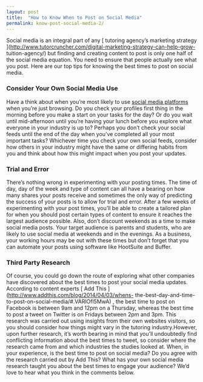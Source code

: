 ```yaml
---
layout: post
title:  "How to Know When to Post on Social Media"
permalink: know-post-social-media-2/
---
```

Social media is an integral part of any [ tutoring agency’s marketing strategy
](http://www.tutorcruncher.com/digital-marketing-strategy-can-help-grow-
tuition-agency/) but finding and creating content to post is only one half of
the social media equation. You need to ensure that people actually see what
you post. Here are our top tips for knowing the best times to post on social
media. 

### Consider Your Own Social Media Use

Have a think about when you’re
most likely to use [ social media platforms
](http://www.tutorcruncher.com/social-media-strategy-for-tutoring-businesses/)
when you’re just browsing. Do you check your profiles first thing in the
morning before you make a start on your tasks for the day? Or do you wait
until mid-afternoon until you’re having your lunch before you explore what
everyone in your industry is up to? Perhaps you don’t check your social feeds
until the end of the day when you’ve completed all your most important tasks?
Whichever time you check your own social feeds, consider how others in your
industry might have the same or differing habits from you and think about how
this might impact when you post your updates. 

### Trial and Error

There’s
nothing wrong in experimenting with your posting times. The time of day, day
of the week and type of content can all have a bearing on how many shares your
posts receive and sometimes the only way of predicting the success of your
posts is to allow for trial and error. After a few weeks of experimenting with
your post times, you’ll be able to create a tailored plan for when you should
post certain types of content to ensure it reaches the largest audience
possible. Also, don’t discount weekends as a time to make social media posts.
Your target audience is parents and students, who are likely to use social
media at weekends and in the evenings. As a business, your working hours may
be out with these times but don’t forget that you can automate your posts
using software like HootSuite and Buffer. 

### Third Party Research

Of
course, you could go down the route of exploring what other companies have
discovered about the best times to post your social media updates. According
to content experts [ Add This ](http://www.addthis.com/blog/2014/04/03/whens-
the-best-day-and-time-to-post-on-social-media/#.VARlOfl5MwA) , the best time
to post on Facebook is between 9am and 12pm on a Thursday, whereas the best
time to post a tweet on Twitter is on Fridays between 2pm and 3pm. This
research was carried out using insights from their own websites visitors, so
you should consider how things might vary in the tutoring industry.However,
upon further research, it’s worth bearing in mind that you’ll undoubtedly find
conflicting information about the best times to tweet, so consider where the
research came from and which industries the studies looked at. When, in your
experience, is the best time to post on social media? Do you agree with the
research carried out by Add This? What has your own social media research
taught you about the best times to engage your audience? We’d love to hear
what you think in the comments below.
